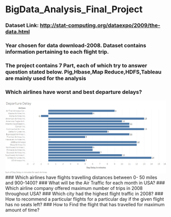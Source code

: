 # BigData_Analysis_Final_Project
### Dataset Link: http://stat-computing.org/dataexpo/2009/the-data.html
### Year chosen for data download-2008. Dataset contains information pertaining to each flight trip. 
### The project contains 7 Part, each of which try to answer question stated below. Pig,Hbase,Map Reduce,HDFS,Tableau are mainly used for the analysis
### Which airlines have worst and best departure delays?
<img src="Images/A1.PNG">
### Which airlines have flights travelling distances between 0- 50 miles and 900-1400?
### What will be the Air Traffic for each month in USA?
### Which airline  company offered maximum number of trips in 2008 throughout USA?
### Which city had the  highest flight traffic in 2008?
### How to recommend a particular flights  for a particular day if the given flight has no seats left?
### How to Find the flight that has travelled for maximum amount of time?



